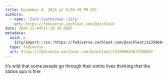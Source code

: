 ```yaml
---
title: December 4, 2024 at 9:20:39 PM UTC
authors:
  - name: 'Zach Leatherman :11ty:'
    url: https://fediverse.zachleat.com/@zachleat
date: 2024-12-04T21:20:39.000Z
metadata:
  uuid: >-
    11ty/import::rss::https://fediverse.zachleat.com/@zachleat/113596644673390687
  type: fediverse
  url: https://fediverse.zachleat.com/@zachleat/113596644673390687
---
```

it’s wild that some people go through their entire lives thinking that the status quo is fine